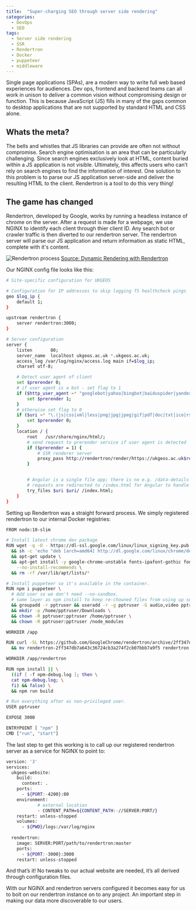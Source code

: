 ```yaml
---
title:  "Super-charging SEO through server side rendering"
categories: 
  - DevOps
  - SEO
tags:
  - Server side rendering
  - SSR
  - Rendertron
  - Docker
  - puppeteer
  - middleware
---
```


Single page applications (SPAs), are a modern way to write full web based experiences for audiences. Dev ops, frontend and backend teams can all work in unison to deliver a common vision without compromising design or function. This is because JavaScript (JS) fills in many of the gaps common to desktop applications that are not supported by standard HTML and CSS alone.

## Whats the meta?
The bells and whistles that JS libraries can provide are often not without compromise. Search engine optimisation is an area that can be particularly challenging. Since search engines exclusively look at HTML, content buried within a JS application is not visible. Ultimately, this affects users who can’t rely on search engines to find the information of interest. One solution to this problem is to parse our JS application server-side and deliver the resulting HTML to the client. Rendertron is a tool to do this very thing!

## The game has changed
Rendertron, developed by Google, works by running a headless instance of chrome on the server. After a request is made for a webpage, we use NGINX to identify each client through thier client ID. Any search bot or crawler traffic is then diverted to our rendertron server. The rendertron server will parse our JS application and return information as static HTML, complete with it's content.

![Rendertron process](https://developers.google.com/search/docs/guides/images/how-dynamic-rendering-works.png)
[Source: Dynamic Rendering with Rendertron](https://webmasters.googleblog.com/2019/01/dynamic-rendering-with-rendertron.html)

Our NGINX config file looks like this:

```bash
# Site-specific configuration for UKGEOS

# Configuration for IP addresses to skip logging f5 healthcheck pings
geo $log_ip {
    default 1;
}

upstream rendertron {
    server rendertron:3000;
}

# Server configuration
server {
    listen       80;
    server_name  localhost ukgeos.ac.uk *.ukgeos.ac.uk;
    access_log /var/log/nginx/access.log main if=$log_ip;
    charset utf-8;

    # Detect user agent of client
    set $prerender 0;
    # if user agent is a bot - set flag to 1
    if ($http_user_agent ~* "googlebot|yahoo|bingbot|baiduspider|yandex|yeti|yodaobot|gigabot|ia_archiver|facebookexternalhit|twitterbot|developers\.google\.com|slack|wget|WhatsApp") {
        set $prerender 1;
    }
    # otherwise set flag to 0
    if ($uri ~* "\.(js|css|xml|less|png|jpg|jpeg|gif|pdf|doc|txt|ico|rss|zip|mp3|rar|exe|wmv|doc|avi|ppt|mpg|mpeg|tif|wav|mov|psd|ai|xls|mp4|m4a|swf|dat|dmg|iso|flv|m4v|torrent|ttf|woff|svg|eot)") {
        set $prerender 0;
    }
    location / {
        root   /usr/share/nginx/html/;
        # send request to prerender service if user agent is detected
        if ($prerender = 1) {
            # SSR renderer server
            proxy_pass http://rendertron/render/https://ukgeos.ac.uk$request_uri;
        }


        # Angular is a single file app; there is no e.g. /data-details file, so
        # requests are redirected to /index.html for Angular to handle
        try_files $uri $uri/ /index.html;
    }
}

```

Setting up Rendertron was a straight forward process. We simply registered rendertron to our internal Docker registries:

```bash
FROM node:10-slim

# Install latest chrome dev package 
RUN wget -q -O - https://dl-ssl.google.com/linux/linux_signing_key.pub | apt-key add - \
  && sh -c 'echo "deb [arch=amd64] http://dl.google.com/linux/chrome/deb/ stable main" >> /etc/apt/sources.list.d/google.list' \
  && apt-get update \
  && apt-get install -y google-chrome-unstable fonts-ipafont-gothic fonts-wqy-zenhei fonts-thai-tlwg fonts-kacst ttf-freefont \
    --no-install-recommends \
  && rm -rf /var/lib/apt/lists/*

# Install puppeteer so it's available in the container.
RUN npm i puppeteer \
  # Add user so we don't need --no-sandbox.
  # same layer as npm install to keep re-chowned files from using up several hundred MBs more space
  && groupadd -r pptruser && useradd -r -g pptruser -G audio,video pptruser \
  && mkdir -p /home/pptruser/Downloads \
  && chown -R pptruser:pptruser /home/pptruser \
  && chown -R pptruser:pptruser /node_modules

WORKDIR /app

RUN curl -SL https://github.com/GoogleChrome/rendertron/archive/2ff347db7a643c36724cb3a274f2cb07bbb7a9f5.tar.gz | tar -vxz \
  && mv rendertron-2ff347db7a643c36724cb3a274f2cb07bbb7a9f5 rendertron

WORKDIR /app/rendertron

RUN npm install || \
  ((if [ -f npm-debug.log ]; then \
  cat npm-debug.log; \
  fi) && false) \
  && npm run build

# Run everything after as non-privileged user.
USER pptruser

EXPOSE 3000

ENTRYPOINT [ "npm" ]
CMD ["run", "start"]

```

The last step to get this working is to call up our registered rendertron server as a service for NGINX to point to: 

```bash
version: '3'
services:
  ukgeos-website:
    build:
      context: .
    ports:
      - ${PORT:-4200}:80
    environment:
            # external location
            - CONTENT_PATH=${CONTENT_PATH:-//SERVER:PORT/}
    restart: unless-stopped
    volumes:
      - ${PWD}/logs:/var/log/nginx
  
  rendertron:
    image: SERVER:PORT/path/to/rendertron:master
    ports:
      - ${PORT:-3000}:3000
    restart: unless-stopped

```

And that’s it! No tweaks to our actual website are needed, it’s all derived through configuration files.

With our NGINX and rendertron servers configured it becomes easy for us to bolt on our rendertron instance on to any project. An important step in making our data more discoverable to our users.

